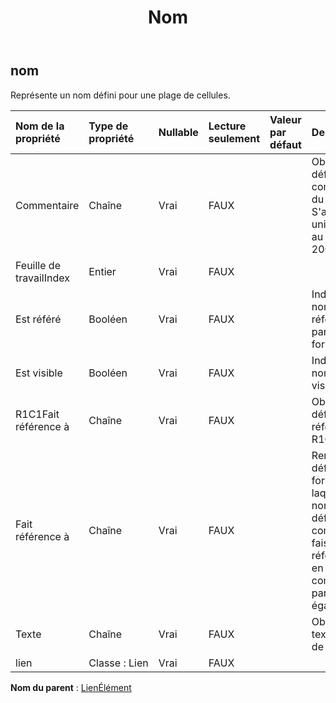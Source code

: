 ﻿---
title: Nom
second_title: Aspose.Cells Cloud Documen
type: docs
url: /fr/specification/model/name/
description: "Aspose.Cells Spécification du modèle cloud : Nom. Gérez sans effort Excel et d'autres feuilles de calcul avec des fonctionnalités telles que l'ouverture, la génération, l'édition, le fractionnement, la fusion, la comparaison et la conversion."
kwords: Excel, Office, feuille de calcul, Cloud REST API, nom
weight: 50
---
## **nom**

 Représente un nom défini pour une plage de cellules.

| Nom de la propriété| Type de propriété| Nullable| Lecture seulement| Valeur par défaut| Description|
|:- |:- |:- |:- |:- |:- |
| Commentaire| Chaîne| Vrai| FAUX|| Obtient et définit le commentaire du nom. S'applique uniquement au Excel 2007.|
| Feuille de travailIndex| Entier| Vrai| FAUX|||
| Est référé| Booléen| Vrai| FAUX|| Indique si ce nom est référencé par d'autres formules.|
| Est visible| Booléen| Vrai| FAUX|| Indique si le nom est visible.|
| R1C1Fait référence à| Chaîne| Vrai| FAUX|| Obtient ou définit une référence R1C1 du .|
| Fait référence à| Chaîne| Vrai| FAUX|| Renvoie ou définit la formule à laquelle le nom est défini comme faisant référence, en commençant par un signe égal.|
| Texte| Chaîne| Vrai| FAUX|| Obtient le texte du nom de l'objet.|
| lien| Classe : Lien| Vrai| FAUX|||

**Nom du parent** : [LienÉlément](/specification/model/linkelement)

